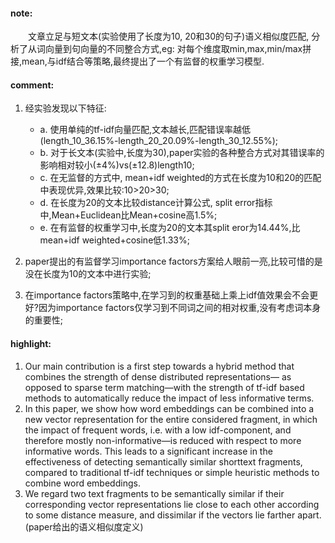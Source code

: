 #### note:
&emsp;&emsp;文章立足与短文本(实验使用了长度为10, 20和30的句子)语义相似度匹配, 分析了从词向量到句向量的不同整合方式,eg: 对每个维度取min,max,min/max拼接,mean,与idf结合等策略,最终提出了一个有监督的权重学习模型.

#### comment:
  1. 经实验发现以下特征:

      + a. 使用单纯的tf-idf向量匹配,文本越长,匹配错误率越低(length_10_36.15%-length_20_20.09%-length_30_12.55%);
      + b. 对于长文本(实验中,长度为30),paper实验的各种整合方式对其错误率的影响相对较小(±4%)vs(±12.8)length10;
      + c. 在无监督的方式中, mean+idf weighted的方式在长度为10和20的匹配中表现优异,效果比较:10>20>30;
      + d. 在长度为20的文本比较distance计算公式, split error指标中,Mean+Euclidean比Mean+cosine高1.5%;
      + e. 在有监督的权重学习中,长度为20的文本其split eror为14.44%,比mean+idf weighted+cosine低1.33%;
  2. paper提出的有监督学习importance factors方案给人眼前一亮,比较可惜的是没在长度为10的文本中进行实验;
  3. 在importance factors策略中,在学习到的权重基础上乘上idf值效果会不会更好?因为importance factors仅学习到不同词之间的相对权重,没有考虑词本身的重要性;

#### highlight:
  1. Our main contribution is a first step towards a hybrid method that combines the strength of dense distributed representations— as opposed to sparse term matching—with the strength of tf-idf based methods to automatically reduce the impact of less informative terms.
  2. In this paper, we show how word embeddings can be combined into a new vector representation for the entire considered fragment, in which the impact of frequent words, i.e. with a low idf-component, and therefore mostly non-informative—is reduced with respect to more informative words. This leads to a significant increase in the effectiveness of detecting semantically similar shorttext fragments, compared to traditional tf-idf techniques or simple heuristic methods to combine word embeddings.
  3. We regard two text fragments to be semantically similar if their corresponding vector representations lie close to each other according to some distance measure, and dissimilar if the vectors lie farther apart.(paper给出的语义相似度定义)
